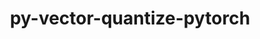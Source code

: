 ---
title: "py-vector-quantize-pytorch"
layout: cache
categories: [package, develop]
meta: {"compilers": ["apple-clang@=16.0.0", "gcc@=13.2.0"], "num_specs": 35, "num_specs_by_stack": {"ml-darwin-aarch64-mps": 4, "ml-linux-aarch64-cpu": 8, "ml-linux-aarch64-cuda": 7, "ml-linux-x86_64-cpu": 8, "ml-linux-x86_64-cuda": 8, "root": 35}, "oss": ["sequoia", "ubuntu24.04"], "platforms": ["darwin", "linux"], "stacks": ["ml-darwin-aarch64-mps", "ml-linux-aarch64-cpu", "ml-linux-aarch64-cuda", "ml-linux-x86_64-cpu", "ml-linux-x86_64-cuda", "root"], "targets": ["aarch64", "x86_64_v3"], "versions": ["0.3.9"]}
spec_details: [{"compiler": "apple-clang@=16.0.0", "hash": "3xnchiget5zs3pvkhifjihyedentbeio", "os": "sequoia", "platform": "darwin", "size": "-", "stacks": ["ml-darwin-aarch64-mps", "root"], "target": "aarch64", "variants": ["build_system=python_pip"], "versions": ["0.3.9"]}, {"compiler": "gcc@=13.2.0", "hash": "5aup7dj55qxrc74ujvvllewdqdfzq33y", "os": "ubuntu24.04", "platform": "linux", "size": "-", "stacks": ["ml-linux-aarch64-cpu", "root"], "target": "aarch64", "variants": ["build_system=python_pip"], "versions": ["0.3.9"]}, {"compiler": "gcc@=13.2.0", "hash": "5dpmrbi3rd4tloesz2dxvs4us5rcnlqa", "os": "ubuntu24.04", "platform": "linux", "size": "-", "stacks": ["ml-linux-aarch64-cuda", "root"], "target": "aarch64", "variants": ["build_system=python_pip"], "versions": ["0.3.9"]}, {"compiler": "apple-clang@=16.0.0", "hash": "6udqcmm34rjxouorekjqjnb3ntle2mle", "os": "sequoia", "platform": "darwin", "size": "-", "stacks": ["ml-darwin-aarch64-mps", "root"], "target": "aarch64", "variants": ["build_system=python_pip"], "versions": ["0.3.9"]}, {"compiler": "gcc@=13.2.0", "hash": "akl45joe6crmaaklztnkc4vrk66kkrdc", "os": "ubuntu24.04", "platform": "linux", "size": "-", "stacks": ["ml-linux-x86_64-cpu", "root"], "target": "x86_64_v3", "variants": ["build_system=python_pip"], "versions": ["0.3.9"]}, {"compiler": "gcc@=13.2.0", "hash": "bgcfinwdxpsp5a3ctc77hqpm5zu63ger", "os": "ubuntu24.04", "platform": "linux", "size": "-", "stacks": ["ml-linux-aarch64-cuda", "root"], "target": "aarch64", "variants": ["build_system=python_pip"], "versions": ["0.3.9"]}, {"compiler": "gcc@=13.2.0", "hash": "bwjiqawevptdoadgpq3h5xyads2ivdhn", "os": "ubuntu24.04", "platform": "linux", "size": "-", "stacks": ["ml-linux-x86_64-cpu", "root"], "target": "x86_64_v3", "variants": ["build_system=python_pip"], "versions": ["0.3.9"]}, {"compiler": "gcc@=13.2.0", "hash": "d2qind3ww4vv5bpb4uj3be5nbsvhtdyd", "os": "ubuntu24.04", "platform": "linux", "size": "-", "stacks": ["ml-linux-x86_64-cpu", "root"], "target": "x86_64_v3", "variants": ["build_system=python_pip"], "versions": ["0.3.9"]}, {"compiler": "gcc@=13.2.0", "hash": "dcymxnsccjvguvbfbkv6femswl3c4sbx", "os": "ubuntu24.04", "platform": "linux", "size": "-", "stacks": ["ml-linux-x86_64-cuda", "root"], "target": "x86_64_v3", "variants": ["build_system=python_pip"], "versions": ["0.3.9"]}, {"compiler": "gcc@=13.2.0", "hash": "dd52aurfm4lifrk7rarazcovhzggihgb", "os": "ubuntu24.04", "platform": "linux", "size": "-", "stacks": ["ml-linux-aarch64-cpu", "root"], "target": "aarch64", "variants": ["build_system=python_pip"], "versions": ["0.3.9"]}, {"compiler": "gcc@=13.2.0", "hash": "fok6nrpphf3uijfftxu6xhwyjid2pu7e", "os": "ubuntu24.04", "platform": "linux", "size": "-", "stacks": ["ml-linux-x86_64-cpu", "root"], "target": "x86_64_v3", "variants": ["build_system=python_pip"], "versions": ["0.3.9"]}, {"compiler": "apple-clang@=16.0.0", "hash": "hcabnorgcmaig5nkq7rgfzrdbtlnpf5n", "os": "sequoia", "platform": "darwin", "size": "-", "stacks": ["ml-darwin-aarch64-mps", "root"], "target": "aarch64", "variants": ["build_system=python_pip"], "versions": ["0.3.9"]}, {"compiler": "gcc@=13.2.0", "hash": "hkj4gfzpbs2tva3x2uvg3n3cokwnzugy", "os": "ubuntu24.04", "platform": "linux", "size": "-", "stacks": ["ml-linux-aarch64-cuda", "root"], "target": "aarch64", "variants": ["build_system=python_pip"], "versions": ["0.3.9"]}, {"compiler": "gcc@=13.2.0", "hash": "hwmteslcbbyjtktsvthduk2kvxjrtosm", "os": "ubuntu24.04", "platform": "linux", "size": "-", "stacks": ["ml-linux-x86_64-cpu", "root"], "target": "x86_64_v3", "variants": ["build_system=python_pip"], "versions": ["0.3.9"]}, {"compiler": "gcc@=13.2.0", "hash": "i2j3pqvbwzwgk6hooywfpewt4uejhwt6", "os": "ubuntu24.04", "platform": "linux", "size": "-", "stacks": ["ml-linux-x86_64-cpu", "root"], "target": "x86_64_v3", "variants": ["build_system=python_pip"], "versions": ["0.3.9"]}, {"compiler": "gcc@=13.2.0", "hash": "ipftzvfflmdasa2fzp6xo6ve45r5wveh", "os": "ubuntu24.04", "platform": "linux", "size": "-", "stacks": ["ml-linux-aarch64-cuda", "root"], "target": "aarch64", "variants": ["build_system=python_pip"], "versions": ["0.3.9"]}, {"compiler": "gcc@=13.2.0", "hash": "izobmple5tklf52q23asmjss53vudr2r", "os": "ubuntu24.04", "platform": "linux", "size": "-", "stacks": ["ml-linux-aarch64-cuda", "root"], "target": "aarch64", "variants": ["build_system=python_pip"], "versions": ["0.3.9"]}, {"compiler": "gcc@=13.2.0", "hash": "jnxkbjdjtpyu2f6lvdgf5lageozp56rv", "os": "ubuntu24.04", "platform": "linux", "size": "-", "stacks": ["ml-linux-x86_64-cuda", "root"], "target": "x86_64_v3", "variants": ["build_system=python_pip"], "versions": ["0.3.9"]}, {"compiler": "gcc@=13.2.0", "hash": "jzfa54ltwui32gabpxyrohk6glvjoteb", "os": "ubuntu24.04", "platform": "linux", "size": "-", "stacks": ["ml-linux-aarch64-cpu", "root"], "target": "aarch64", "variants": ["build_system=python_pip"], "versions": ["0.3.9"]}, {"compiler": "gcc@=13.2.0", "hash": "npu4yium4rhecj6nolqehbvspf6cqdts", "os": "ubuntu24.04", "platform": "linux", "size": "-", "stacks": ["ml-linux-x86_64-cpu", "root"], "target": "x86_64_v3", "variants": ["build_system=python_pip"], "versions": ["0.3.9"]}, {"compiler": "gcc@=13.2.0", "hash": "or5mbxqqdnfaxs3eruble2udg7sndhit", "os": "ubuntu24.04", "platform": "linux", "size": "-", "stacks": ["ml-linux-aarch64-cpu", "root"], "target": "aarch64", "variants": ["build_system=python_pip"], "versions": ["0.3.9"]}, {"compiler": "gcc@=13.2.0", "hash": "ozeilityzq77zmvdwg7a5vw2c4vepbvf", "os": "ubuntu24.04", "platform": "linux", "size": "-", "stacks": ["ml-linux-aarch64-cpu", "root"], "target": "aarch64", "variants": ["build_system=python_pip"], "versions": ["0.3.9"]}, {"compiler": "gcc@=13.2.0", "hash": "pwpwscapsqp2svunkmyvmxdu4afmv6vu", "os": "ubuntu24.04", "platform": "linux", "size": "-", "stacks": ["ml-linux-aarch64-cuda", "root"], "target": "aarch64", "variants": ["build_system=python_pip"], "versions": ["0.3.9"]}, {"compiler": "gcc@=13.2.0", "hash": "qp5iogbjqjgwds22ct3jxexqbsp6uemp", "os": "ubuntu24.04", "platform": "linux", "size": "-", "stacks": ["ml-linux-x86_64-cuda", "root"], "target": "x86_64_v3", "variants": ["build_system=python_pip"], "versions": ["0.3.9"]}, {"compiler": "gcc@=13.2.0", "hash": "qtnmkhewyywex3iowiksrz7b2nth3lpy", "os": "ubuntu24.04", "platform": "linux", "size": "-", "stacks": ["ml-linux-x86_64-cuda", "root"], "target": "x86_64_v3", "variants": ["build_system=python_pip"], "versions": ["0.3.9"]}, {"compiler": "gcc@=13.2.0", "hash": "sbnhsbgm5ysoqimamil5hwh4cjlrdn6p", "os": "ubuntu24.04", "platform": "linux", "size": "-", "stacks": ["ml-linux-x86_64-cuda", "root"], "target": "x86_64_v3", "variants": ["build_system=python_pip"], "versions": ["0.3.9"]}, {"compiler": "gcc@=13.2.0", "hash": "skvvfqk2pesjvwxclyixz2enlucrjzea", "os": "ubuntu24.04", "platform": "linux", "size": "-", "stacks": ["ml-linux-aarch64-cpu", "root"], "target": "aarch64", "variants": ["build_system=python_pip"], "versions": ["0.3.9"]}, {"compiler": "gcc@=13.2.0", "hash": "u5pdbqgnhd5ntl4majd36nsiqcc7vslo", "os": "ubuntu24.04", "platform": "linux", "size": "-", "stacks": ["ml-linux-x86_64-cpu", "root"], "target": "x86_64_v3", "variants": ["build_system=python_pip"], "versions": ["0.3.9"]}, {"compiler": "apple-clang@=16.0.0", "hash": "x3mbxgkze3z53v2g6s7dqjvgpmgiam7c", "os": "sequoia", "platform": "darwin", "size": "-", "stacks": ["ml-darwin-aarch64-mps", "root"], "target": "aarch64", "variants": ["build_system=python_pip"], "versions": ["0.3.9"]}, {"compiler": "gcc@=13.2.0", "hash": "xx2rujyzr6fak6qsdaf4nsufxu6dwy3l", "os": "ubuntu24.04", "platform": "linux", "size": "-", "stacks": ["ml-linux-x86_64-cuda", "root"], "target": "x86_64_v3", "variants": ["build_system=python_pip"], "versions": ["0.3.9"]}, {"compiler": "gcc@=13.2.0", "hash": "yxgqdndz6z2cgvt5b53w7zhgvytmsf5y", "os": "ubuntu24.04", "platform": "linux", "size": "-", "stacks": ["ml-linux-aarch64-cuda", "root"], "target": "aarch64", "variants": ["build_system=python_pip"], "versions": ["0.3.9"]}, {"compiler": "gcc@=13.2.0", "hash": "yxxiznwjyvri5swcquwwkd6g2ftozlxw", "os": "ubuntu24.04", "platform": "linux", "size": "-", "stacks": ["ml-linux-aarch64-cpu", "root"], "target": "aarch64", "variants": ["build_system=python_pip"], "versions": ["0.3.9"]}, {"compiler": "gcc@=13.2.0", "hash": "z5fib4ojfz7k7vnhxailw5ix4hti5xrx", "os": "ubuntu24.04", "platform": "linux", "size": "-", "stacks": ["ml-linux-x86_64-cuda", "root"], "target": "x86_64_v3", "variants": ["build_system=python_pip"], "versions": ["0.3.9"]}, {"compiler": "gcc@=13.2.0", "hash": "z7j34tbkfrcui6grsg3angc4ywyswnzw", "os": "ubuntu24.04", "platform": "linux", "size": "-", "stacks": ["ml-linux-x86_64-cuda", "root"], "target": "x86_64_v3", "variants": ["build_system=python_pip"], "versions": ["0.3.9"]}, {"compiler": "gcc@=13.2.0", "hash": "zubgn2ldv3pql5ecqzw44kgu6tx6ble7", "os": "ubuntu24.04", "platform": "linux", "size": "-", "stacks": ["ml-linux-aarch64-cpu", "root"], "target": "aarch64", "variants": ["build_system=python_pip"], "versions": ["0.3.9"]}]
---